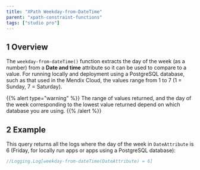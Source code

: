 ```yaml
---
title: "XPath Weekday-from-DateTime"
parent: "xpath-constraint-functions"
tags: ["studio pro"]
---
```


## 1 Overview

The `weekday-from-dateTime()` function extracts the day of the week (as a number) from a **Date and time** attribute so it can be used to compare to a value. For running locally and deployment using a PostgreSQL database, such as that used in the Mendix Cloud, the values range from 1 to 7 (1 = Sunday, 7 = Saturday).

{{% alert type="warning" %}}
The range of values returned, and the day of the week corresponding to the lowest value returned depend on which database you are using.
{{% /alert %}}

## 2 Example

This query returns all the logs where the day of the week in `DateAttribute` is 6 (Friday, for locally run apps or apps using a PostgreSQL database):

```java
//Logging.Log[weekday-from-dateTime(DateAttribute) = 6]
```
